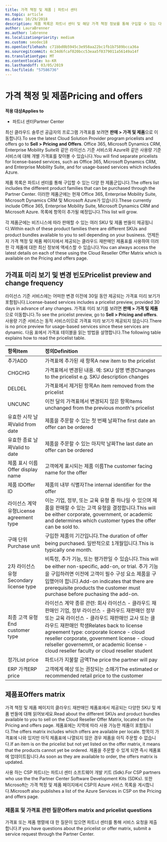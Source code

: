 ```yaml
---
title: 가격 책정 및 제품 | 파트너 센터
ms.topic: article
ms.date: 10/29/2018
description: 제품 목록은 파트너 센터 및 해당 가격 책정 정보를 통해 구입할 수 있는 다양 한 제품군입니다.
author: LauraBrenner
ms.author: labrenne
ms.localizationpriority: medium
ms.custom: seodec18
ms.openlocfilehash: c71bbd0b5945c3e958aa22bc1fb1b7589bcca36a
ms.sourcegitcommit: 4c34d6fcaf020bcc53eaa5f0379011a56149a14f
ms.translationtype: MT
ms.contentlocale: ko-KR
ms.lasthandoff: 03/05/2019
ms.locfileid: "57586736"
---
```

# <a name="pricing-and-offers"></a><span data-ttu-id="cd42f-103">가격 책정 및 제품</span><span class="sxs-lookup"><span data-stu-id="cd42f-103">Pricing and offers</span></span>

<span data-ttu-id="cd42f-104">**적용 대상**</span><span class="sxs-lookup"><span data-stu-id="cd42f-104">**Applies to**</span></span>

-  <span data-ttu-id="cd42f-105">파트너 센터</span><span class="sxs-lookup"><span data-stu-id="cd42f-105">Partner Center</span></span>

<span data-ttu-id="cd42f-106">최신 클라우드 솔루션 공급자의 프로그램 가격표를 보려면 **판매 > 가격 및 제품**으로 이동합니다.</span><span class="sxs-lookup"><span data-stu-id="cd42f-106">To see the latest Cloud Solution Provider program pricelists and offers go to **Sell > Pricing and Offers**.</span></span> <span data-ttu-id="cd42f-107">Office 365, Microsoft Dynamics CRM, Enterprise Mobility Suite와 같은 라이선스 기준 서비스와 Azure와 같은 사용량 기준 서비스에 대해 개별 가격표를 찾아볼 수 있습니다.</span><span class="sxs-lookup"><span data-stu-id="cd42f-107">You will find separate pricelists for license-based services, such as Office 365, Microsoft Dynamics CRM, and Enterprise Mobility Suite, and for usage-based services which includes Azure.</span></span> 

<span data-ttu-id="cd42f-108">제품 목록은 파트너 센터를 통해 구입할 수 있는 다양 한 제품군입니다.</span><span class="sxs-lookup"><span data-stu-id="cd42f-108">The offers list includes the different product families that can be purchased through the Partner Center.</span></span> <span data-ttu-id="cd42f-109">이러한 제품군에는 현재 Office 365, Enterprise Mobility Suite, Microsoft Dynamics CRM 및 Microsoft Azure가 있습니다.</span><span class="sxs-lookup"><span data-stu-id="cd42f-109">These currently include Office 365, Enterprise Mobility Suite, Microsoft Dynamics CRM and Microsoft Azure.</span></span> <span data-ttu-id="cd42f-110">목록에 항목이 추가될 예정입니다.</span><span class="sxs-lookup"><span data-stu-id="cd42f-110">This list will grow.</span></span>

<span data-ttu-id="cd42f-111">각 제품군에는 비즈니스에 따라 판매할 수 있는 여러 SKU 및 제품 번들이 제공됩니다.</span><span class="sxs-lookup"><span data-stu-id="cd42f-111">Within each of these product families there are different SKUs and product bundles available to you to sell depending on your business.</span></span> <span data-ttu-id="cd42f-112">언제든지 가격 책정 및 제품 페이지에서 제공되는 클라우드 재판매인 제품표를 사용하여 이러한 각 제품에 대한 최신 정보에 액세스할 수 있습니다.</span><span class="sxs-lookup"><span data-stu-id="cd42f-112">You can always access the latest details on each of these using the Cloud Reseller Offer Matrix which is available on the Pricing and offers page.</span></span>

## <a name="pricelist-preview-and-change-frequency"></a><span data-ttu-id="cd42f-113">가격표 미리 보기 및 변경 빈도</span><span class="sxs-lookup"><span data-stu-id="cd42f-113">Pricelist preview and change frequency</span></span> 

<span data-ttu-id="cd42f-114">라이선스 기준 서비스에는 어떠한 변경 이전에 30일 동안 제공되는 가격표 미리 보기가 포함됩니다.</span><span class="sxs-lookup"><span data-stu-id="cd42f-114">License-based services includes a pricelist preview, provided 30 days in advance of any changes.</span></span> <span data-ttu-id="cd42f-115">가격표 미리 보기를 보려면 **판매 > 가격 및 제품**으로 이동합니다.</span><span class="sxs-lookup"><span data-stu-id="cd42f-115">To see the pricelist preview, go to **Sell > Pricing and offers**.</span></span> <span data-ttu-id="cd42f-116">사용량 기준 서비스는 동적 서비스이므로 가격표 미리 보기가 제공되지 않습니다.</span><span class="sxs-lookup"><span data-stu-id="cd42f-116">There is no price preview for usage-based services since these services are dynamic.</span></span> <span data-ttu-id="cd42f-117">다음 표에서 가격표 테이블을 읽는 방법을 설명합니다.</span><span class="sxs-lookup"><span data-stu-id="cd42f-117">The following table explains how to read the pricelist table.</span></span>

|<span data-ttu-id="cd42f-118">**항목**</span><span class="sxs-lookup"><span data-stu-id="cd42f-118">**Item**</span></span>        |<span data-ttu-id="cd42f-119">**정의**</span><span class="sxs-lookup"><span data-stu-id="cd42f-119">**Definition**</span></span>      |
|:-----------   |:-----------   |
|<span data-ttu-id="cd42f-120">추가</span><span class="sxs-lookup"><span data-stu-id="cd42f-120">ADD</span></span>   |<span data-ttu-id="cd42f-121">가격표에 추가된 새 항목</span><span class="sxs-lookup"><span data-stu-id="cd42f-121">A new item to the pricelist</span></span>|
|<span data-ttu-id="cd42f-122">CHG</span><span class="sxs-lookup"><span data-stu-id="cd42f-122">CHG</span></span>   |<span data-ttu-id="cd42f-123">가격표에서 변경된 내용. 예: SKU 설명 변경</span><span class="sxs-lookup"><span data-stu-id="cd42f-123">Changes to the pricelist e.g. SKU description changes</span></span>|
|<span data-ttu-id="cd42f-124">DEL</span><span class="sxs-lookup"><span data-stu-id="cd42f-124">DEL</span></span>   |<span data-ttu-id="cd42f-125">가격표에서 제거된 항목</span><span class="sxs-lookup"><span data-stu-id="cd42f-125">An item removed from the pricelist</span></span>|
|<span data-ttu-id="cd42f-126">UNC</span><span class="sxs-lookup"><span data-stu-id="cd42f-126">UNC</span></span>   |<span data-ttu-id="cd42f-127">이전 달의 가격표에서 변경되지 않은 항목</span><span class="sxs-lookup"><span data-stu-id="cd42f-127">Items unchanged from the previous month's pricelist</span></span>   |
|<span data-ttu-id="cd42f-128">유효한 시작 날짜</span><span class="sxs-lookup"><span data-stu-id="cd42f-128">Valid from date</span></span>   |<span data-ttu-id="cd42f-129">제품을 주문할 수 있는 첫 번째 날짜</span><span class="sxs-lookup"><span data-stu-id="cd42f-129">The first date an offer can be ordered</span></span>    |
|<span data-ttu-id="cd42f-130">유효한 종료 날짜</span><span class="sxs-lookup"><span data-stu-id="cd42f-130">Valid to date</span></span>   |<span data-ttu-id="cd42f-131">제품을 주문할 수 있는 마지막 날짜</span><span class="sxs-lookup"><span data-stu-id="cd42f-131">The last date an offer can be ordered</span></span>   |
|<span data-ttu-id="cd42f-132">제품 표시 이름</span><span class="sxs-lookup"><span data-stu-id="cd42f-132">Offer display name</span></span>   |<span data-ttu-id="cd42f-133">고객에게 표시되는 제품 이름</span><span class="sxs-lookup"><span data-stu-id="cd42f-133">The customer facing name for the offer</span></span>   |
|<span data-ttu-id="cd42f-134">제품 ID</span><span class="sxs-lookup"><span data-stu-id="cd42f-134">Offer ID</span></span>   |<span data-ttu-id="cd42f-135">제품의 내부 식별자</span><span class="sxs-lookup"><span data-stu-id="cd42f-135">The internal identifier for the offer</span></span>   |
|<span data-ttu-id="cd42f-136">라이선스 계약 유형</span><span class="sxs-lookup"><span data-stu-id="cd42f-136">License agreement type</span></span>   |<span data-ttu-id="cd42f-137">이는 기업, 정부, 또는 교육 유형 중 하나일 수 있으며 제품을 판매할 수 있는 고객 유형을 결정합니다.</span><span class="sxs-lookup"><span data-stu-id="cd42f-137">This will be either corporate, government, or academic and determines which customer types the offer can be sold to.</span></span>|
|<span data-ttu-id="cd42f-138">구매 단위</span><span class="sxs-lookup"><span data-stu-id="cd42f-138">Purchase unit</span></span>   |<span data-ttu-id="cd42f-139">구입한 제품의 기간입니다.</span><span class="sxs-lookup"><span data-stu-id="cd42f-139">The duration of offer being purchased.</span></span> <span data-ttu-id="cd42f-140">일반적으로 1개월입니다.</span><span class="sxs-lookup"><span data-stu-id="cd42f-140">This is typically one month.</span></span>   |
|<span data-ttu-id="cd42f-141">2차 라이선스 유형</span><span class="sxs-lookup"><span data-stu-id="cd42f-141">Secondary license type</span></span>   |<span data-ttu-id="cd42f-142">비특정, 추가 기능, 또는 평가판일 수 있습니다.</span><span class="sxs-lookup"><span data-stu-id="cd42f-142">This will be either non-specific, add-on, or trial.</span></span> <span data-ttu-id="cd42f-143">추가 기능을 구입하려면 이전에 고객이 필수 구성 요소 제품을 구입했어야 합니다.</span><span class="sxs-lookup"><span data-stu-id="cd42f-143">Add-on indicates that there are prerequisite products the customer must purchase before puchasing the add-on.</span></span>|
|<span data-ttu-id="cd42f-144">최종 고객 유형</span><span class="sxs-lookup"><span data-stu-id="cd42f-144">End customer type</span></span>   |<span data-ttu-id="cd42f-145">라이선스 계약 종류 관련: 회사 라이선스 - 클라우드 재판매인 기업, 정부 라이선스 - 클라우드 재판매인 정부 또는 교육 라이선스 - 클라우드 재판매인 교사 또는 클라우드 재판매인 학생</span><span class="sxs-lookup"><span data-stu-id="cd42f-145">Relates back to license agreement type: corporate licence - cloud reseller corporate, government license - cloud relseller governemnt, or academic license - cloud reseller faculty or cloud reseller student</span></span>   |
|<span data-ttu-id="cd42f-146">정가</span><span class="sxs-lookup"><span data-stu-id="cd42f-146">List price</span></span>   |<span data-ttu-id="cd42f-147">파트너가 지불할 금액</span><span class="sxs-lookup"><span data-stu-id="cd42f-147">The price the partner will pay</span></span>   |
|<span data-ttu-id="cd42f-148">ERP 가격</span><span class="sxs-lookup"><span data-stu-id="cd42f-148">ERP price</span></span>   |<span data-ttu-id="cd42f-149">고객에게 예상 또는 권장되는 소매가</span><span class="sxs-lookup"><span data-stu-id="cd42f-149">The estimated or recommended retail price to the customer</span></span>   |

## <a name="offers-matrix"></a><span data-ttu-id="cd42f-150">제품표</span><span class="sxs-lookup"><span data-stu-id="cd42f-150">Offers matrix</span></span>

<span data-ttu-id="cd42f-151">가격 책정 및 제품 페이지의 클라우드 재판매인 제품표에서 제공되는 다양한 SKU 및 제품 번들에 대해 읽어보세요.</span><span class="sxs-lookup"><span data-stu-id="cd42f-151">Read about the different SKUs and product bundles available to you to sell on the Cloud Reseller Offer Matrix, located on the Pricing and offers page.</span></span> <span data-ttu-id="cd42f-152">제품표에는 지역에 따라 사용 가능한 제품이 포함됩니다.</span><span class="sxs-lookup"><span data-stu-id="cd42f-152">The offers matrix includes which offers are available per locale.</span></span> <span data-ttu-id="cd42f-153">항목이 가격표에 나와 있지만 아직 제품표에 나열되지 않은 경우 제품을 아직 주문할 수 없습니다.</span><span class="sxs-lookup"><span data-stu-id="cd42f-153">If an item is on the pricelist but not yet listed on the offer matrix, it means that the products cannot yet be ordered.</span></span> <span data-ttu-id="cd42f-154">제품을 주문할 수 있게 되면 즉시 제품표에 업데이트됩니다.</span><span class="sxs-lookup"><span data-stu-id="cd42f-154">As soon as they are available to order, the offers matrix is updated.</span></span>

<span data-ttu-id="cd42f-155">사용 하는 CSP 파트너는 파트너 센터 소프트웨어 개발 키트 (Sdk).</span><span class="sxs-lookup"><span data-stu-id="cd42f-155">For CSP partners who use the the Partner Center Software Development Kits (SDKs).</span></span> <span data-ttu-id="cd42f-156">또한 Microsoft는 가격 책정 및 제품 페이지에서 CSP의 Azure 서비스 목록을 게시합니다.</span><span class="sxs-lookup"><span data-stu-id="cd42f-156">Microsoft also publishes a list of the Azure Services in CSP on the Pricing and offers page.</span></span>

### <a name="offers-matrix-and-pricelist-questions"></a><span data-ttu-id="cd42f-157">제품표 및 가격표 관련 질문</span><span class="sxs-lookup"><span data-stu-id="cd42f-157">Offers matrix and pricelist questions</span></span>

<span data-ttu-id="cd42f-158">가격표 또는 제품 행렬에 대 한 질문이 있으면 파트너 센터를 통해 서비스 요청을 제출 합니다.</span><span class="sxs-lookup"><span data-stu-id="cd42f-158">If you have questions about the pricelist or offer matrix, submit a service request through the Partner Center.</span></span>
